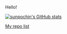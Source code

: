 Hello!

[![sunpochin's GitHub stats](https://github-readme-stats.vercel.app/api?username=sunpochin)](https://github.com/sunpochin/github-readme-stats)

[My repo list](https://github.com/sunpochin)

